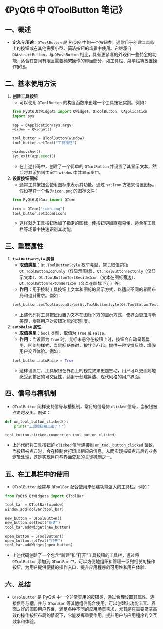 # 《PyQt6 中 QToolButton 笔记》

## 一、概述
- **定义与用途**：`QToolButton` 是 PyQt6 中的一个按钮类，通常用于创建工具条上的按钮或在其他需要小型、简洁按钮的场景中使用。它继承自 `QAbstractButton`，与 `QPushButton` 相比，具有更紧凑的外观和一些特定的功能，适合在空间有限且需要频繁操作的界面部分，如工具栏、菜单栏等放置操作按钮。

## 二、基本使用方法
1. **创建工具按钮**
    - 可以使用 `QToolButton` 的构造函数来创建一个工具按钮实例。例如：
    ```python
    from PyQt6.QtWidgets import QWidget, QToolButton, QApplication
    import sys

    app = QApplication(sys.argv)
    window = QWidget()

    tool_button = QToolButton(window)
    tool_button.setText("工具按钮")

    window.show()
    sys.exit(app.exec())
    ```
    - 在上述代码中，创建了一个简单的 `QToolButton` 并设置了其显示文本，然后将其添加到主窗口 `window` 中并显示窗口。
2. **设置按钮图标**
    - 通常工具按钮会使用图标来表示其功能，通过 `setIcon` 方法来设置图标。假设存在一个名为 `icon.png` 的图标文件：
    ```python
    from PyQt6.QtGui import QIcon

    icon = QIcon("icon.png")
    tool_button.setIcon(icon)
    ```
    - 这样就为工具按钮添加了指定的图标，使按钮更加直观易懂，适合在工具栏等场景中快速识别其功能。

## 三、重要属性
1. **`toolButtonStyle` 属性**
    - **取值类型**：`Qt.ToolButtonStyle` 枚举类型，常见取值包括 `Qt.ToolButtonIconOnly`（仅显示图标）、`Qt.ToolButtonTextOnly`（仅显示文本）、`Qt.ToolButtonTextBesideIcon`（文本在图标旁边）、`Qt.ToolButtonTextUnderIcon`（文本在图标下方）等。
    - **作用**：用于控制工具按钮上文本和图标的显示方式，以适应不同的界面布局和设计需求。例如：
    ```python
    tool_button.setToolButtonStyle(Qt.ToolButtonStyle(Qt.ToolButtonTextUnderIcon))
    ```
    - 上述代码将工具按钮设置为文本在图标下方的显示方式，使界面更加清晰美观，增强用户对按钮功能的识别度。
2. **`autoRaise` 属性**
    - **取值类型**：`bool` 类型，取值为 `True` 或 `False`。
    - **作用**：当设置为 `True` 时，鼠标未悬停在按钮上时，按钮会自动呈现扁平、凹陷的样式，当鼠标悬停时，按钮会凸起，提供一种视觉反馈，增强用户交互体验。例如：
    ```python
    tool_button.autoRaise = True
    ```
    - 这样设置后，工具按钮在界面上的视觉效果更加生动，用户可以更直观地感受到按钮的可交互性，适用于创建简洁、现代风格的用户界面。

## 四、信号与槽机制
- `QToolButton` 同样支持信号与槽机制，常用的信号如 `clicked` 信号，当按钮被点击时发出。例如：
```python
def on_tool_button_clicked():
    print("工具按钮被点击了！")

tool_button.clicked.connect(on_tool_button_clicked)
```
- 上述代码将工具按钮的 `clicked` 信号连接到 `on_tool_button_clicked` 函数，当按钮被点击时，会在控制台打印出相应的信息，从而实现按钮点击后的业务逻辑处理，这是实现用户与界面交互的关键机制之一。

## 五、在工具栏中的使用
- `QToolButton` 经常与 `QToolBar` 配合使用来创建功能强大的工具栏。例如：
```python
from PyQt6.QtWidgets import QToolBar

tool_bar = QToolBar(window)
window.addToolBar(tool_bar)

new_button = QToolButton()
new_button.setText("新建")
tool_bar.addWidget(new_button)

open_button = QToolButton()
open_button.setText("打开")
tool_bar.addWidget(open_button)
```
- 上述代码创建了一个包含“新建”和“打开”工具按钮的工具栏，通过将 `QToolButton` 添加到 `QToolBar` 中，可以方便地组织和管理一系列相关的操作按钮，为用户提供便捷的操作入口，提升应用程序的可用性和用户体验。

## 六、总结
- `QToolButton` 是 PyQt6 中一个非常实用的按钮类，通过合理设置其属性、连接信号与槽，并与 `QToolBar` 等其他组件配合使用，可以创建出功能丰富、界面友好的图形用户界面，满足各种不同的应用场景需求，尤其是在需要简洁高效的操作按钮布局的情况下，它能发挥重要作用，提升用户与应用程序的交互效率和体验。 